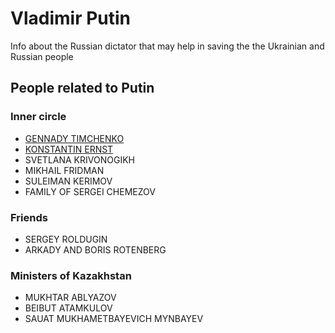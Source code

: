 # Vladimir Putin
Info about the Russian dictator that may help in saving the the Ukrainian and Russian people

## People related to Putin
### Inner circle
- [GENNADY TIMCHENKO](GENNADY%20TIMCHENKO.md)
- [KONSTANTIN ERNST](KONSTANTIN%20ERNST.md)
- SVETLANA KRIVONOGIKH
- MIKHAIL FRIDMAN
- SULEIMAN KERIMOV
- FAMILY OF SERGEI CHEMEZOV
### Friends
- SERGEY ROLDUGIN
- ARKADY AND BORIS ROTENBERG
### Ministers of Kazakhstan
- MUKHTAR ABLYAZOV
- BEIBUT ATAMKULOV
- SAUAT MUKHAMETBAYEVICH MYNBAYEV